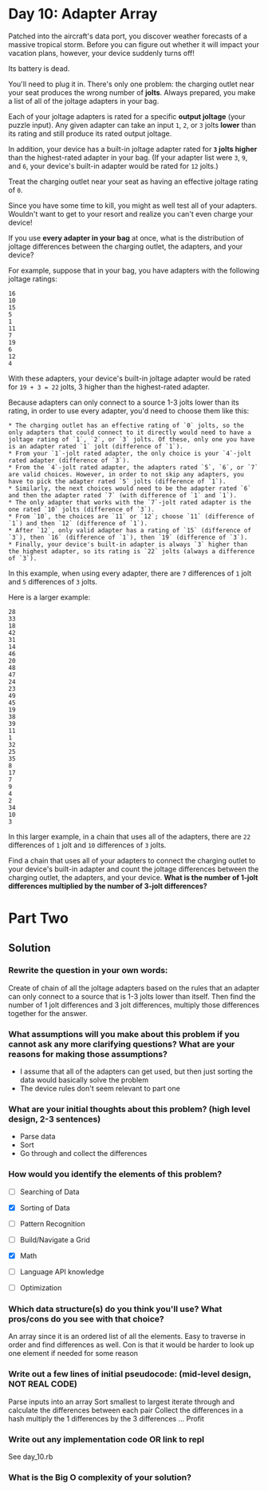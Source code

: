 # Day 10: Adapter Array

Patched into the aircraft's data port, you discover weather forecasts of a massive tropical storm. Before you can figure out whether it will impact your vacation plans, however, your device suddenly turns off!

Its battery is dead.

You'll need to plug it in. There's only one problem: the charging outlet near your seat produces the wrong number of **jolts**. Always prepared, you make a list of all of the joltage adapters in your bag.

Each of your joltage adapters is rated for a specific **output joltage** (your puzzle input). Any given adapter can take an input `1`, `2`, or `3` jolts **lower** than its rating and still produce its rated output joltage.

In addition, your device has a built-in joltage adapter rated for **`3` jolts higher** than the highest-rated adapter in your bag. (If your adapter list were `3`, `9`, and `6`, your device's built-in adapter would be rated for `12` jolts.)

Treat the charging outlet near your seat as having an effective joltage rating of `0`.

Since you have some time to kill, you might as well test all of your adapters. Wouldn't want to get to your resort and realize you can't even charge your device!

If you use **every adapter in your bag** at once, what is the distribution of joltage differences between the charging outlet, the adapters, and your device?

For example, suppose that in your bag, you have adapters with the following joltage ratings:

```
16
10
15
5
1
11
7
19
6
12
4
```

With these adapters, your device's built-in joltage adapter would be rated for `19 + 3 = 22` jolts, 3 higher than the highest-rated adapter.

Because adapters can only connect to a source 1-3 jolts lower than its rating, in order to use every adapter, you'd need to choose them like this:

    * The charging outlet has an effective rating of `0` jolts, so the only adapters that could connect to it directly would need to have a joltage rating of `1`, `2`, or `3` jolts. Of these, only one you have is an adapter rated `1` jolt (difference of `1`).
    * From your `1`-jolt rated adapter, the only choice is your `4`-jolt rated adapter (difference of `3`).
    * From the `4`-jolt rated adapter, the adapters rated `5`, `6`, or `7` are valid choices. However, in order to not skip any adapters, you have to pick the adapter rated `5` jolts (difference of `1`).
    * Similarly, the next choices would need to be the adapter rated `6` and then the adapter rated `7` (with difference of `1` and `1`).
    * The only adapter that works with the `7`-jolt rated adapter is the one rated `10` jolts (difference of `3`).
    * From `10`, the choices are `11` or `12`; choose `11` (difference of `1`) and then `12` (difference of `1`).
    * After `12`, only valid adapter has a rating of `15` (difference of `3`), then `16` (difference of `1`), then `19` (difference of `3`).
    * Finally, your device's built-in adapter is always `3` higher than the highest adapter, so its rating is `22` jolts (always a difference of `3`).

In this example, when using every adapter, there are `7` differences of `1` jolt and `5` differences of `3` jolts.

Here is a larger example:

```
28
33
18
42
31
14
46
20
48
47
24
23
49
45
19
38
39
11
1
32
25
35
8
17
7
9
4
2
34
10
3
```

In this larger example, in a chain that uses all of the adapters, there are `22` differences of `1` jolt and `10` differences of `3` jolts.

Find a chain that uses all of your adapters to connect the charging outlet to your device's built-in adapter and count the joltage differences between the charging outlet, the adapters, and your device. **What is the number of 1-jolt differences multiplied by the number of 3-jolt differences?**

# Part Two

## Solution
### Rewrite the question in your own words:
Create of chain of all the joltage adapters based on the rules that an adapter can only connect to a source that is 1-3 jolts lower than itself. Then find the number of 1 jolt differences and 3 jolt differences, multiply those differences together for the answer.

### What assumptions will you make about this problem if you cannot ask any more clarifying questions? What are your reasons for making those assumptions?
* I assume that all of the adapters can get used, but then just sorting the data would basically solve the problem
* The device rules don't seem relevant to part one

### What are your initial thoughts about this problem? (high level design, 2-3 sentences)
* Parse data
* Sort
* Go through and collect the differences

### How would you identify the elements of this problem?

- [ ] Searching of Data
- [X] Sorting of Data
- [ ] Pattern Recognition
- [ ] Build/Navigate a Grid
- [X] Math
- [ ] Language API knowledge
- [ ] Optimization


### Which data structure(s) do you think you'll use? What pros/cons do you see with that choice?
An array since it is an ordered list of all the elements. Easy to traverse in order and find differences as well. Con is that it would be harder to look up one element if needed for some reason

### Write out a few lines of initial pseudocode: (mid-level design, NOT REAL CODE)
Parse inputs into an array
Sort smallest to largest
iterate through and calculate the differences between each pair
Collect the differences in a hash
multiply the 1 differences by the 3 differences
...
Profit

### Write out any implementation code OR link to repl
See day_10.rb

### What is the Big O complexity of your solution?
